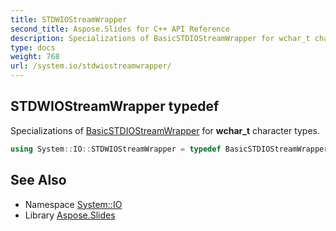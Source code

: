 ```yaml
---
title: STDWIOStreamWrapper
second_title: Aspose.Slides for C++ API Reference
description: Specializations of BasicSTDIOStreamWrapper for wchar_t character types.
type: docs
weight: 768
url: /system.io/stdwiostreamwrapper/
---
```

## STDWIOStreamWrapper typedef


Specializations of [BasicSTDIOStreamWrapper](../basicstdiostreamwrapper/) for **wchar_t** character types.

```cpp
using System::IO::STDWIOStreamWrapper = typedef BasicSTDIOStreamWrapper<std::wiostream>
```

## See Also

* Namespace [System::IO](../)
* Library [Aspose.Slides](../../)
